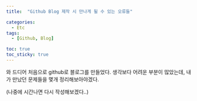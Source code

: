 ```yaml
---
title:  "Github Blog 제작 시 만나게 될 수 있는 오류들"

categories:
  - Etc
tags:
  - [Github, Blog]

toc: true
toc_sticky: true
---
```

와 드디어 처음으로 github로 블로그를 만들었다. 생각보다 어려운 부분이 많았는데,
내가 만났던 문제들을 몇개 정리해보아야겠다.

(나중에 시간나면 다시 작성해보겠다..)